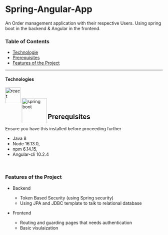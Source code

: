 # Spring-Angular-App
An Order management application with their respective Users. Using spring boot in the backend &amp; Angular in the frontend.


### Table of Contents


- [Technologie](#technologies)
- [Prerequisites](#prerequisites)
- [Features of the Project](#feautures)
---

#### Technologies

 <img align="left" alt="react" width="50px" src="https://cdn3.iconfinder.com/data/icons/logos-and-brands-adobe/512/21_Angular-512.png" />
<br/><br/>
 <img align="left" alt="spring boot" width="80px" src="https://www.digics.si/wp-content/uploads/2020/09/spring_boot_logo.png" />
</br>

## Prerequisites
Ensure you have this installed before proceeding further
- Java 8
- Node 16.13.0,  
- npm 6.14.15,   
- Angular-cli 10.2.4
</br>

### Features of the Project
* Backend
  * Token Based Security (using Spring security)
  * Using JPA and JDBC template to talk to relational database

* Frontend
  * Routing and guarding pages that needs authentication
  * Basic visulaization

